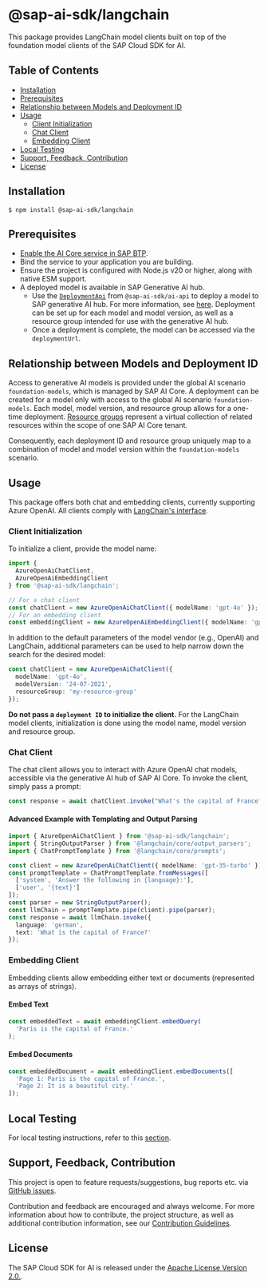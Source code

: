 # @sap-ai-sdk/langchain

This package provides LangChain model clients built on top of the foundation model clients of the SAP Cloud SDK for AI.

## Table of Contents

- [Installation](#installation)
- [Prerequisites](#prerequisites)
- [Relationship between Models and Deployment ID](#relationship-between-models-and-deployment-id)
- [Usage](#usage)
  - [Client Initialization](#client-initialization)
  - [Chat Client](#chat-client)
  - [Embedding Client](#embedding-client)
- [Local Testing](#local-testing)
- [Support, Feedback, Contribution](#support-feedback-contribution)
- [License](#license)

## Installation

```
$ npm install @sap-ai-sdk/langchain
```

## Prerequisites

- [Enable the AI Core service in SAP BTP](https://help.sap.com/docs/sap-ai-core/sap-ai-core-service-guide/initial-setup).
- Bind the service to your application you are building.
- Ensure the project is configured with Node.js v20 or higher, along with native ESM support.
- A deployed model is available in SAP Generative AI hub.
  - Use the [`DeploymentApi`](../ai-api/README.md#deploymentapi) from `@sap-ai-sdk/ai-api` to deploy a model to SAP generative AI hub. For more information, see [here](https://help.sap.com/docs/sap-ai-core/sap-ai-core-service-guide/create-deployment-for-generative-ai-model-in-sap-ai-core).
    Deployment can be set up for each model and model version, as well as a resource group intended for use with the generative AI hub.
  - Once a deployment is complete, the model can be accessed via the `deploymentUrl`.

## Relationship between Models and Deployment ID

Access to generative AI models is provided under the global AI scenario `foundation-models`, which is managed by SAP AI Core.
A deployment can be created for a model only with access to the global AI scenario `foundation-models`.
Each model, model version, and resource group allows for a one-time deployment.
[Resource groups](https://help.sap.com/docs/sap-ai-core/sap-ai-core-service-guide/resource-groups?q=resource+group) represent a virtual collection of related resources within the scope of one SAP AI Core tenant.

Consequently, each deployment ID and resource group uniquely map to a combination of model and model version within the `foundation-models` scenario.

## Usage

This package offers both chat and embedding clients, currently supporting Azure OpenAI.
All clients comply with [LangChain's interface](https://js.langchain.com/docs/introduction).

### Client Initialization

To initialize a client, provide the model name:

```ts
import {
  AzureOpenAiChatClient,
  AzureOpenAiEmbeddingClient
} from '@sap-ai-sdk/langchain';

// For a chat client
const chatClient = new AzureOpenAiChatClient({ modelName: 'gpt-4o' });
// For an embedding client
const embeddingClient = new AzureOpenAiEmbeddingClient({ modelName: 'gpt-4o' });
```

In addition to the default parameters of the model vendor (e.g., OpenAI) and LangChain, additional parameters can be used to help narrow down the search for the desired model:

```ts
const chatClient = new AzureOpenAiChatClient({
  modelName: 'gpt-4o',
  modelVersion: '24-07-2021',
  resourceGroup: 'my-resource-group'
});
```

**Do not pass a `deployment ID` to initialize the client.**
For the LangChain model clients, initialization is done using the model name, model version and resource group.

### Chat Client

The chat client allows you to interact with Azure OpenAI chat models, accessible via the generative AI hub of SAP AI Core.
To invoke the client, simply pass a prompt:

```ts
const response = await chatClient.invoke("What's the capital of France?");
```

#### Advanced Example with Templating and Output Parsing

```ts
import { AzureOpenAiChatClient } from '@sap-ai-sdk/langchain';
import { StringOutputParser } from '@langchain/core/output_parsers';
import { ChatPromptTemplate } from '@langchain/core/prompts';

const client = new AzureOpenAiChatClient({ modelName: 'gpt-35-turbo' });
const promptTemplate = ChatPromptTemplate.fromMessages([
  ['system', 'Answer the following in {language}:'],
  ['user', '{text}']
]);
const parser = new StringOutputParser();
const llmChain = promptTemplate.pipe(client).pipe(parser);
const response = await llmChain.invoke({
  language: 'german',
  text: 'What is the capital of France?'
});
```

### Embedding Client

Embedding clients allow embedding either text or documents (represented as arrays of strings).

#### Embed Text

```ts
const embeddedText = await embeddingClient.embedQuery(
  'Paris is the capital of France.'
);
```

#### Embed Documents

```ts
const embeddedDocument = await embeddingClient.embedDocuments([
  'Page 1: Paris is the capital of France.',
  'Page 2: It is a beautiful city.'
]);
```

## Local Testing

For local testing instructions, refer to this [section](../../README.md#local-testing).

## Support, Feedback, Contribution

This project is open to feature requests/suggestions, bug reports etc. via [GitHub issues](https://github.com/SAP/ai-sdk-js/issues).

Contribution and feedback are encouraged and always welcome. For more information about how to contribute, the project structure, as well as additional contribution information, see our [Contribution Guidelines](https://github.com/SAP/ai-sdk-js/blob/main/CONTRIBUTING.md).

## License

The SAP Cloud SDK for AI is released under the [Apache License Version 2.0.](http://www.apache.org/licenses/).
